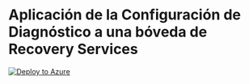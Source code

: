 # Aplicación de la Configuración de Diagnóstico a una bóveda de Recovery Services
[![Deploy to Azure](https://aka.ms/deploytoazurebutton)](https://portal.azure.com/#create/Microsoft.Template/uri/https%3a%2f%2fraw.githubusercontent.com%2fMario-Developer%2fARM-Templates%2fmaster%2fDiagnosticSettings%2fDiagnosticSettings.json)

